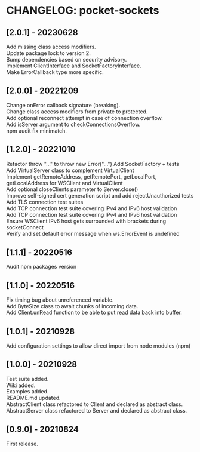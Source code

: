 # CHANGELOG: pocket-sockets

## [2.0.1] - 20230628
Add missing class access modifiers.  
Update package lock to version 2.  
Bump dependencies based on security advisory.  
Implement ClientInterface and SocketFactoryInterface.  
Make ErrorCallback type more specific.  

## [2.0.0] - 20221209
Change onError callback signature (breaking).  
Change class access modifiers from private to protected.  
Add optional reconnect attempt in case of connection overflow.  
Add isServer argument to checkConnectionsOverflow.  
npm audit fix minimatch.  

## [1.2.0] - 20221010
Refactor throw "..." to throw new Error("...")
Add SocketFactory + tests  
Add VirtualServer class to complement VirtualClient  
Implement getRemoteAddress, getRemotePort, getLocalPort, getLocalAddress for WSClient and VirtualClient  
Add optional closeClients parameter to Server.close()  
Improve self-signed cert generation script and add rejectUnauthorized tests  
Add TLS connection test suites  
Add TCP connection test suite covering IPv4 and IPv6 host validation  
Add TCP connection test suite covering IPv4 and IPv6 host validation  
Ensure WSClient IPv6 host gets surrounded with brackets during socketConnect  
Verify and set default error message when ws.ErrorEvent is undefined  

## [1.1.1] - 20220516
Audit npm packages version

## [1.1.0] - 20220516
Fix timing bug about unreferenced variable.  
Add ByteSize class to await chunks of incoming data.  
Add Client.unRead function to be able to put read data back into buffer.  

## [1.0.1] - 20210928
Add configuration settings to allow direct import from node modules (npm)

## [1.0.0] - 20210928
Test suite added.  
Wiki added.  
Examples added.  
README.md updated.  
AbstractClient class refactored to Client and declared as abstract class.  
AbstractServer class refactored to Server and declared as abstract class.  

## [0.9.0] - 20210824
First release.
